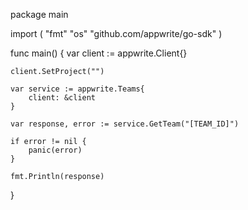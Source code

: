 package main

import (
    "fmt"
    "os"
    "github.com/appwrite/go-sdk"
)

func main() {
    var client := appwrite.Client{}

    client.SetProject("")

    var service := appwrite.Teams{
        client: &client
    }

    var response, error := service.GetTeam("[TEAM_ID]")

    if error != nil {
        panic(error)
    }

    fmt.Println(response)
}